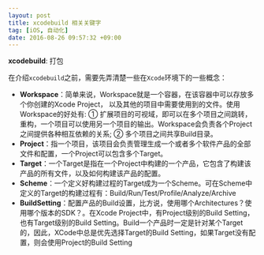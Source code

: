 ```yaml
---
layout: post
title: xcodebuild 相关关键字
tag: [iOS, 自动化]
date: 2016-08-26 09:57:32 +09:00
---
```


__xcodebuild__: 打包

在介绍`xcodebuild`之前，需要先弄清楚一些在`Xcode`环境下的一些概念：

* **Workspace**：简单来说，Workspace就是一个容器，在该容器中可以存放多个你创建的Xcode Project， 以及其他的项目中需要使用到的文件。使用Workspace的好处有:
① 扩展项目的可视域，即可以在多个项目之间跳转，重构，一个项目可以使用另一个项目的输出。Workspace会负责各个Project之间提供各种相互依赖的关系;
② 多个项目之间共享Build目录。
* **Project**：指一个项目，该项目会负责管理生成一个或者多个软件产品的全部文件和配置，一个Project可以包含多个Target。
* **Target**：一个Target是指在一个Project中构建的一个产品，它包含了构建该产品的所有文件，以及如何构建该产品的配置。
* **Scheme**：一个定义好构建过程的Target成为一个Scheme。可在Scheme中定义的Target的构建过程有：Build/Run/Test/Profile/Analyze/Archive
* **BuildSetting**：配置产品的Build设置，比方说，使用哪个Architectures？使用哪个版本的SDK？。在Xcode Project中，有Project级别的Build Setting，也有Target级别的Build Setting。Build一个产品时一定是针对某个Target的，因此，XCode中总是优先选择Target的Build Setting，如果Target没有配置，则会使用Project的Build Setting

